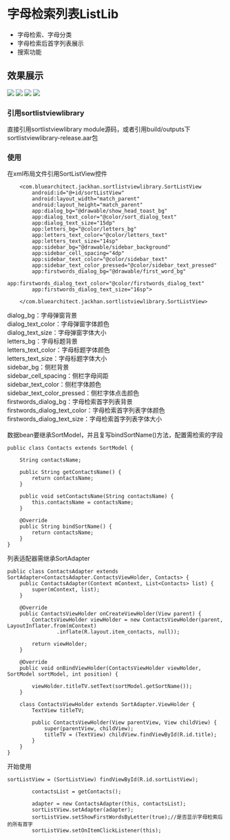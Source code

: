 # 字母检索列表ListLib
* 字母检索、字母分类
* 字母检索后首字列表展示
* 搜索功能
## 效果展示
![](https://github.com/wugod2015/ListLib/raw/master/art/ListLib4.gif)
![](https://github.com/wugod2015/ListLib/raw/master/art/Screenshot4.png)
![](https://github.com/wugod2015/ListLib/raw/master/art/Screenshot2.png)
![](https://github.com/wugod2015/ListLib/raw/master/art/Screenshot3.png)
### 引用sortlistviewlibrary
直接引用sortlistviewlibrary module源码，或者引用build/outputs下sortlistviewlibrary-release.aar包
### 使用
在xml布局文件引用SortListView控件<br>
```
    <com.bluearchitect.jackhan.sortlistviewlibrary.SortListView
        android:id="@+id/sortListView"
        android:layout_width="match_parent"
        android:layout_height="match_parent"
        app:dialog_bg="@drawable/show_head_toast_bg"
        app:dialog_text_color="@color/sort_dialog_text"
        app:dialog_text_size="15dp"
        app:letters_bg="@color/letters_bg"
        app:letters_text_color="@color/letters_text"
        app:letters_text_size="14sp"
        app:sidebar_bg="@drawable/sidebar_background"
        app:sidebar_cell_spacing="4dp"
        app:sidebar_text_color="@color/sidebar_text"
        app:sidebar_text_color_pressed="@color/sidebar_text_pressed"
        app:firstwords_dialog_bg="@drawable/first_word_bg"
        app:firstwords_dialog_text_color="@color/firstwords_dialog_text"
        app:firstwords_dialog_text_size="16sp">

    </com.bluearchitect.jackhan.sortlistviewlibrary.SortListView>
```
dialog_bg：字母弹窗背景<br>
dialog_text_color：字母弹窗字体颜色<br>
dialog_text_size：字母弹窗字体大小<br>
letters_bg：字母标题背景<br>
letters_text_color：字母标题字体颜色<br>
letters_text_size：字母标题字体大小<br>
sidebar_bg：侧栏背景<br>
sidebar_cell_spacing：侧栏字母间距<br>
sidebar_text_color：侧栏字体颜色<br>
sidebar_text_color_pressed：侧栏字体点击颜色<br>
firstwords_dialog_bg：字母检索首字列表背景<br>
firstwords_dialog_text_color：字母检索首字列表字体颜色<br>
firstwords_dialog_text_size：字母检索首字列表字体大小<br>
<br>
数据bean要继承SortModel，并且复写bindSortName()方法，配置需检索的字段<br>
```
public class Contacts extends SortModel {

    String contactsName;

    public String getContactsName() {
        return contactsName;
    }

    public void setContactsName(String contactsName) {
        this.contactsName = contactsName;
    }

    @Override
    public String bindSortName() {
        return contactsName;
    }
}
```

列表适配器需继承SortAdapter
```
public class ContactsAdapter extends SortAdapter<ContactsAdapter.ContactsViewHolder, Contacts> {
    public ContactsAdapter(Context mContext, List<Contacts> list) {
        super(mContext, list);
    }

    @Override
    public ContactsViewHolder onCreateViewHolder(View parent) {
        ContactsViewHolder viewHolder = new ContactsViewHolder(parent, LayoutInflater.from(mContext)
                .inflate(R.layout.item_contacts, null));

        return viewHolder;
    }

    @Override
    public void onBindViewHolder(ContactsViewHolder viewHolder, SortModel sortModel, int position) {

        viewHolder.titleTV.setText(sortModel.getSortName());
    }

    class ContactsViewHolder extends SortAdapter.ViewHolder {
        TextView titleTV;

        public ContactsViewHolder(View parentView, View childView) {
            super(parentView, childView);
            titleTV = (TextView) childView.findViewById(R.id.title);
        }
    }
}
```
开始使用
```
sortListView = (SortListView) findViewById(R.id.sortListView);

        contactsList = getContacts();

        adapter = new ContactsAdapter(this, contactsList);
        sortListView.setAdapter(adapter);
        sortListView.setShowFirstWordsByLetter(true);//是否显示字母检索后的所有首字
        sortListView.setOnItemClickListener(this);
```
